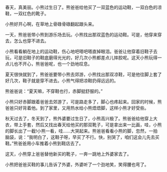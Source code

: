 春天，真美丽。小熊过生日了。熊爸爸给他买了一双蓝色的运动鞋，一双白色的凉鞋，一双红色的靴子。



小熊好开心啊，在草地上骨碌骨碌翻起跟头来。



一天，熊爸爸带小熊到游乐场去玩。小熊找出那双蓝色的运动鞋。可是，他穿来穿去，怎么也穿不进去。



小熊看看躺在地上的运动鞋，伤心地吧嗒吧嗒直掉眼泪。爸爸让他穿着旧鞋子去玩，可是旧鞋子的鞋底磨得光光的，好几次小熊都差点儿摔胶呢。这天小熊玩得一点儿也不开心，熊爸爸呢，也一个劲地叹息。



夏天很快就到了，熊爸爸要带小熊去郊游，小熊找出那双凉鞋，可是他往脚上套了好几次，鞋子就是穿不进去。小熊气得把凉鞋扔得远远的。



熊爸爸说：“夏天嘛，不穿鞋也行，赤脚挺舒服的。”



小熊只好赤脚跟着爸爸去郊游了，可是路走多了，脚心也疼起来。回家的时候，熊爸爸只好背着他。到了家里，又用热水给小熊焐焐脚，这样小熊才好受些。



秋天过去了，冬天到了，熊外婆要过生日了，小熊高兴极了。熊爸爸给他穿上大衣，带上手套，然后又找出春天给他买的那双靴子，可是拿出来一比画，哇，小熊的脚长出了一截!小熊一看，哇……大哭起来。熊爸爸看看小熊的脚，忽然，一拍脑袋，说：“我明白了，这鞋子呀，早买了不行。快，别哭了，咱们这会儿先去买鞋。”熊爸爸用小车推着小熊到鞋店去了。



这天，小熊穿上爸爸替他新买的靴子，一奔一跳地上外婆家去了。



小熊把爸爸买鞋的事儿告诉了外婆，外婆听了一个劲地笑，笑得腰也弯了。